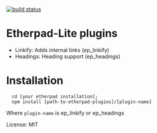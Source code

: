 [![build status](https://secure.travis-ci.org/fourplusone/etherpad-plugins.png)](http://travis-ci.org/fourplusone/etherpad-plugins)
# Etherpad-Lite plugins

- Linkify: Adds internal links (ep_linkify)
- Headings: Heading support (ep_headings)

# Installation
```
  cd [your etherpad installation];
  npm install [path-to-etherpad-plugins]/[plugin-name]
```

Where `plugin-name` is ep_linkify or ep_headings

License: MIT